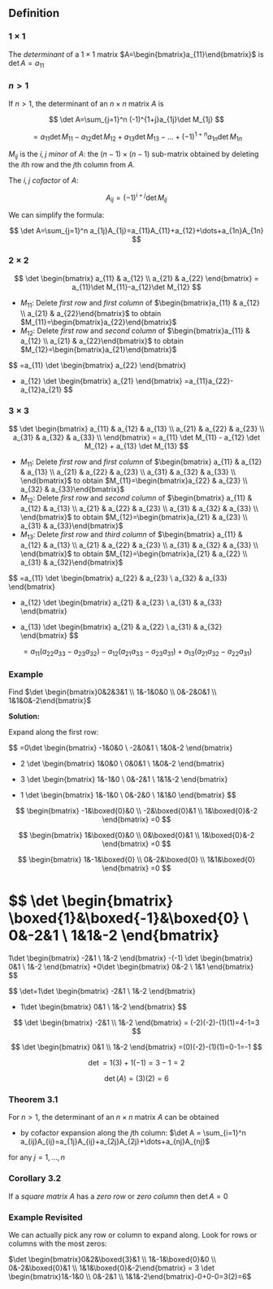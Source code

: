 ## Definition

### $1 \times 1$

The _determinant_ of a $1 \times 1$ matrix $A=\begin{bmatrix}a_{11}\end{bmatrix}$ is $\det A=a_{11}$

### $n>1$

If $n>1$, the determinant of an $n \times n$ matrix $A$ is 

$$
\det A=\sum_{j=1}^n (-1)^{1+j}a_{1j}\det M_{1j}
$$

$$
= a_{11}\det M_{11}-a_{12}\det M_{12}+a_{13}\det M_{13} - \dots + (-1)^{1+n}a_{1n}\det M_{1n}
$$

$M_{ij}$ is the _$i,j$ minor_ of $A$: the $(n-1) \times (n-1)$ sub-matrix obtained by deleting the $i$th row and the $j$th column from $A$.

The _$i,j$ cofactor_ of $A$:

$$
A_{ij}=(-1)^{i+j}\det M_{ij}
$$

We can simplify the formula:

$$
\det A=\sum_{j=1}^n a_{1j}A_{1j}=a_{11}A_{11}+a_{12}+\dots+a_{1n}A_{1n}
$$

### $2 \times 2$

$$
\det
\begin{bmatrix}
a_{11} & a_{12} \\
a_{21} & a_{22}
\end{bmatrix}
= a_{11}\det M_{11}-a_{12}\det M_{12}
$$

- $M_{11}$: Delete _first row_ and _first column_ of $\begin{bmatrix}a_{11} & a_{12} \\ a_{21} & a_{22}\end{bmatrix}$ to obtain $M_{11}=\begin{bmatrix}a_{22}\end{bmatrix}$
- $M_{12}$: Delete _first row_ and _second column_ of $\begin{bmatrix}a_{11} & a_{12} \\ a_{21} & a_{22}\end{bmatrix}$ to obtain $M_{12}=\begin{bmatrix}a_{21}\end{bmatrix}$

$$
=a_{11} \det 
\begin{bmatrix}
a_{22}
\end{bmatrix}
- a_{12} \det
\begin{bmatrix}
a_{21}
\end{bmatrix}
=a_{11}a_{22}-a_{12}a_{21}
$$

### $3 \times 3$

$$
\det
\begin{bmatrix}
a_{11} & a_{12} & a_{13} \\
a_{21} & a_{22} & a_{23} \\
a_{31} & a_{32} & a_{33} \\
\end{bmatrix}
= a_{11} \det M_{11} - a_{12} \det M_{12} + a_{13} \det M_{13}
$$

- $M_{11}$: Delete _first row_ and _first column_ of $\begin{bmatrix} a_{11} & a_{12} & a_{13} \\ a_{21} & a_{22} & a_{23} \\ a_{31} & a_{32} & a_{33} \\ \end{bmatrix}$ to obtain $M_{11}=\begin{bmatrix}a_{22} & a_{23} \\ a_{32} & a_{33}\end{bmatrix}$
- $M_{12}$: Delete _first row_ and _second column_ of $\begin{bmatrix} a_{11} & a_{12} & a_{13} \\ a_{21} & a_{22} & a_{23} \\ a_{31} & a_{32} & a_{33} \\ \end{bmatrix}$ to obtain $M_{12}=\begin{bmatrix}a_{21} & a_{23} \\ a_{31} & a_{33}\end{bmatrix}$
- $M_{13}$: Delete _first row_ and _third column_ of $\begin{bmatrix} a_{11} & a_{12} & a_{13} \\ a_{21} & a_{22} & a_{23} \\ a_{31} & a_{32} & a_{33} \\ \end{bmatrix}$ to obtain $M_{12}=\begin{bmatrix}a_{21} & a_{22} \\ a_{31} & a_{32}\end{bmatrix}$

$$
=a_{11} \det
\begin{bmatrix}
a_{22} & a_{23} \\ a_{32} & a_{33}
\end{bmatrix}
- a_{12} \det
\begin{bmatrix}
a_{21} & a_{23} \\ a_{31} & a_{33}
\end{bmatrix}
+ a_{13} \det
\begin{bmatrix}
a_{21} & a_{22} \\ a_{31} & a_{32}
\end{bmatrix}
$$

$$
=a_{11}(a_{22}a_{33}-a_{23}a_{32})-a_{12}(a_{21}a_{33}-a_{23}a_{31}) + a_{13}(a_{21}a_{32}-a_{22}a_{31})
$$

### Example

Find $\det \begin{bmatrix}0&2&3&1 \\ 1&-1&0&0 \\ 0&-2&0&1 \\ 1&1&0&-2\end{bmatrix}$

**Solution:**

Expand along the first row:

$$
=0\det
\begin{bmatrix}
-1&0&0 \\ -2&0&1 \\ 1&0&-2
\end{bmatrix}
- 2 \det
\begin{bmatrix}
1&0&0 \\ 0&0&1 \\ 1&0&-2
\end{bmatrix}
+ 3 \det
\begin{bmatrix}
1&-1&0 \\ 0&-2&1 \\ 1&1&-2
\end{bmatrix}
- 1 \det
\begin{bmatrix}
1&-1&0 \\ 0&-2&0 \\ 1&1&0
\end{bmatrix}
$$

$$
\begin{bmatrix}
-1&\boxed{0}&0 \\ -2&\boxed{0}&1 \\ 1&\boxed{0}&-2
\end{bmatrix}
=0
$$

$$
\begin{bmatrix}
1&\boxed{0}&0 \\ 0&\boxed{0}&1 \\ 1&\boxed{0}&-2
\end{bmatrix}
=0
$$

$$
\begin{bmatrix}
1&-1&\boxed{0} \\ 0&-2&\boxed{0} \\ 1&1&\boxed{0}
\end{bmatrix}
=0
$$

$$
\det \begin{bmatrix}
\boxed{1}&\boxed{-1}&\boxed{0} \\ 0&-2&1 \\ 1&1&-2
\end{bmatrix}
=
1\det
\begin{bmatrix}
-2&1 \\
1&-2
\end{bmatrix}
-(-1) \det
\begin{bmatrix}
0&1 \\
1&-2
\end{bmatrix}
+0\det
\begin{bmatrix}
0&-2 \\
1&1
\end{bmatrix}
$$

$$
\det=1\det
\begin{bmatrix}
-2&1 \\
1&-2
\end{bmatrix}
+ 1\det
\begin{bmatrix}
0&1 \\
1&-2
\end{bmatrix}
$$

$$
\det
\begin{bmatrix}
-2&1 \\
1&-2
\end{bmatrix}
= (-2)(-2)-(1)(1)=4-1=3
$$

$$
\det
\begin{bmatrix}
0&1 \\
1&-2
\end{bmatrix}
=(0)(-2)-(1)(1)=0-1=-1
$$

$$
\det = 1(3) +1(-1)=3-1=2
$$

$$
\det(A)=(3)(2) = 6
$$

### Theorem 3.1

For $n>1$, the determinant of an $n \times n$ matrix $A$ can be obtained

- by cofactor expansion along the $j$th column: $\det A = \sum_{i=1}^n a_{ij}A_{ij}=a_{1j}A_{ij}+a_{2j}A_{2j}+\dots+a_{nj}A_{nj}$

for any $j=1,\dots,n$

### Corollary 3.2

If a _square matrix_ $A$ has a _zero row_ or _zero column_ then $\det A=0$

### Example Revisited

We can actually pick any row or column to expand along. Look for rows or columns with the most zeros:

$\det \begin{bmatrix}0&2&\boxed{3}&1 \\ 1&-1&\boxed{0}&0 \\ 0&-2&\boxed{0}&1 \\ 1&1&\boxed{0}&-2\end{bmatrix} = 3 \det \begin{bmatrix}1&-1&0 \\ 0&-2&1 \\ 1&1&-2\end{bmatrix}-0+0-0=3(2)=6$

